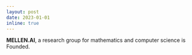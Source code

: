 ```yaml
---
layout: post
date: 2023-01-01
inline: true
---
```


**MELLEN.AI**, a research group for mathematics and computer science is Founded.